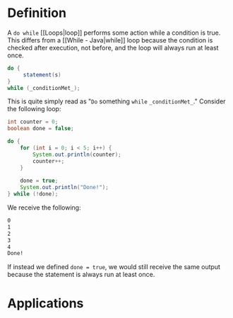 # Definition

A `do while` [[Loops|loop]] performs some action while a condition is true. This differs from a [[While - Java|while]] loop because the condition is checked after execution, not before, and the loop will always run at least once. 
```java
do {
     statement(s)
} 
while (_conditionMet_);
```
This is quite simply read as "`Do` something `while` `_conditionMet_`." Consider the following loop:
```java
int counter = 0;
boolean done = false;

do {
	for (int i = 0; i < 5; i++) {
		System.out.println(counter);
		counter++;
	}
	
	done = true;
	System.out.println("Done!");
} while (!done);
```
We receive the following:
```txt
0
1
2
3
4
Done!
```
If instead we defined `done = true`, we would still receive the same output because the statement is always run at least once.

# Applications